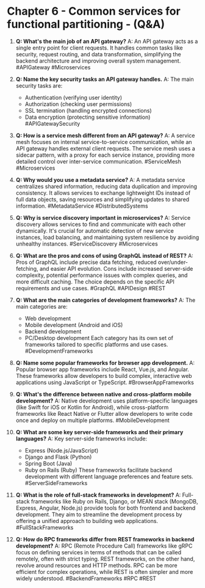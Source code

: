 # Chapter 6 - Common services for functional partitioning - (Q&A)

1. **Q: What's the main job of an API gateway?**
   A: An API gateway acts as a single entry point for client requests. It handles common tasks like security, request routing, and data transformation, simplifying the backend architecture and improving overall system management.
   #APIGateway #Microservices

2. **Q: Name the key security tasks an API gateway handles.**
   A: The main security tasks are:

   - Authentication (verifying user identity)
   - Authorization (checking user permissions)
   - SSL termination (handling encrypted connections)
   - Data encryption (protecting sensitive information)
     #APIGatewaySecurity

3. **Q: How is a service mesh different from an API gateway?**
   A: A service mesh focuses on internal service-to-service communication, while an API gateway handles external client requests. The service mesh uses a sidecar pattern, with a proxy for each service instance, providing more detailed control over inter-service communication.
   #ServiceMesh #Microservices

4. **Q: Why would you use a metadata service?**
   A: A metadata service centralizes shared information, reducing data duplication and improving consistency. It allows services to exchange lightweight IDs instead of full data objects, saving resources and simplifying updates to shared information.
   #MetadataService #DistributedSystems

5. **Q: Why is service discovery important in microservices?**
   A: Service discovery allows services to find and communicate with each other dynamically. It's crucial for automatic detection of new service instances, load balancing, and maintaining system resilience by avoiding unhealthy instances.
   #ServiceDiscovery #Microservices

6. **Q: What are the pros and cons of using GraphQL instead of REST?**
   A: Pros of GraphQL include precise data fetching, reduced over/under-fetching, and easier API evolution. Cons include increased server-side complexity, potential performance issues with complex queries, and more difficult caching. The choice depends on the specific API requirements and use cases.
   #GraphQL #APIDesign #REST

7. **Q: What are the main categories of development frameworks?**
   A: The main categories are:

   - Web development
   - Mobile development (Android and iOS)
   - Backend development
   - PC/Desktop development
     Each category has its own set of frameworks tailored to specific platforms and use cases.
     #DevelopmentFrameworks

8. **Q: Name some popular frameworks for browser app development.**
   A: Popular browser app frameworks include React, Vue.js, and Angular. These frameworks allow developers to build complex, interactive web applications using JavaScript or TypeScript.
   #BrowserAppFrameworks

9. **Q: What's the difference between native and cross-platform mobile development?**
   A: Native development uses platform-specific languages (like Swift for iOS or Kotlin for Android), while cross-platform frameworks like React Native or Flutter allow developers to write code once and deploy on multiple platforms.
   #MobileDevelopment

10. **Q: What are some key server-side frameworks and their primary languages?**
    A: Key server-side frameworks include:

    - Express (Node.js/JavaScript)
    - Django and Flask (Python)
    - Spring Boot (Java)
    - Ruby on Rails (Ruby)
      These frameworks facilitate backend development with different language preferences and feature sets.
      #ServerSideFrameworks

11. **Q: What is the role of full-stack frameworks in development?**
    A: Full-stack frameworks like Ruby on Rails, Django, or MEAN stack (MongoDB, Express, Angular, Node.js) provide tools for both frontend and backend development. They aim to streamline the development process by offering a unified approach to building web applications.
    #FullStackFrameworks

12. **Q: How do RPC frameworks differ from REST frameworks in backend development?**
    A: RPC (Remote Procedure Call) frameworks like gRPC focus on defining services in terms of methods that can be called remotely, often with strict typing. REST frameworks, on the other hand, revolve around resources and HTTP methods. RPC can be more efficient for complex operations, while REST is often simpler and more widely understood.
    #BackendFrameworks #RPC #REST
